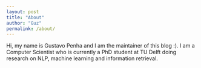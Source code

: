 ```yaml
---
layout: post
title: "About"
author: "Guz"
permalink: /about/
---
```


Hi, my name is Gustavo Penha and I am the maintainer of this blog :). I am a Computer Scientist who is currently a PhD student at TU Delft doing research on NLP, machine learning and information retrieval. 
